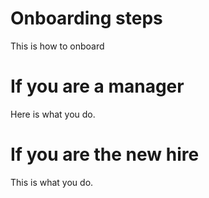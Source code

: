 # Onboarding steps

This is how to onboard

# If you are a manager

Here is what you do.

# If you are the new hire

This is what you do.
